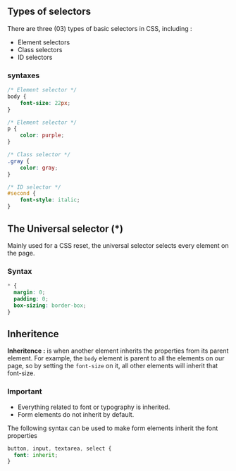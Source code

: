## Types of selectors
There are three (03) types of basic selectors in CSS, including :
- Element selectors
- Class selectors
- ID selectors

### syntaxes
```css
/* Element selector */
body {
    font-size: 22px;
}

/* Element selector */
p {
    color: purple;
}

/* Class selector */
.gray {
    color: gray;
}

/* ID selector */
#second {
    font-style: italic;
}
```

## The Universal selector (\*)
Mainly used for a CSS reset, the universal selector selects every element on the page.

### Syntax
```css
* {
  margin: 0;
  padding: 0;
  box-sizing: border-box;
}
```

## Inheritence
**Inheritence :** is when another element inherits the properties from its parent element. For example, the `body` element is parent to all the elements on 
our page, so by setting the `font-size` on it, all other elements will inherit that font-size.

### Important
- Everything related to font or typography is inherited.
- Form elements do not inherit by default.

The following syntax can be used to make form elements inherit the font properties
```css
button, input, textarea, select {
  font: inherit;
}
```
